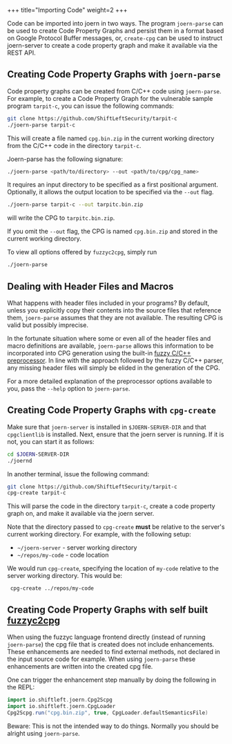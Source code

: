 +++
title="Importing Code"
weight=2
+++

Code can be imported into joern in two ways. The program `joern-parse`
can be used to create Code Property Graphs and persist them in a
format based on Google Protocol Buffer messages, or, `create-cpg` can
be used to instruct joern-server to create a code property graph and
make it available via the REST API.

## Creating Code Property Graphs with `joern-parse`

Code property graphs can be created from C/C++ code using
`joern-parse`. For example, to create a Code Property Graph for the
vulnerable sample program `tarpit-c`, you can issue the following
commands:

```bash
git clone https://github.com/ShiftLeftSecurity/tarpit-c
./joern-parse tarpit-c
```

This will create a file named `cpg.bin.zip` in the current working
directory from the C/C++ code in the directory `tarpit-c`.

Joern-parse has the following signature:

```bash
./joern-parse <path/to/directory> --out <path/to/cpg/cpg_name>
```

It requires an input directory to be specified as a first positional
argument. Optionally, it allows the output location to be specified
via the `--out` flag.

```bash
./joern-parse tarpit-c --out tarpitc.bin.zip
```

will write the CPG to `tarpitc.bin.zip`.

If you omit the ```--out``` flag, the CPG is named `cpg.bin.zip` and
stored in the current working directory.

To view all options offered by `fuzzyc2cpg`, simply run
```bash
./joern-parse
```

## Dealing with Header Files and Macros
What happens with header files included in your programs? By default,
unless you explicitly copy their contents into the source files that
reference them, `joern-parse` assumes that they are not available. The
resulting CPG is valid but possibly imprecise.

In the fortunate situation where some or even all of the header files
and macro definitions are available, `joern-parse` allows this
information to be incorporated into CPG generation using the built-in
[fuzzy C/C++
preprocessor](https://github.com/ShiftLeftSecurity/fuzzyc2cpg/#running). In
line with the approach followed by the fuzzy C/C++ parser, any missing
header files will simply be elided in the generation of the CPG.

For a more detailed explanation of the preprocessor options available
to you, pass the `--help` option to `joern-parse`.

## Creating Code Property Graphs with `cpg-create`

Make sure that `joern-server` is installed in `$JOERN-SERVER-DIR` and
that `cpgclientlib` is installed. Next, ensure that the joern server
is running. If it is not, you can start it as follows:

```bash
cd $JOERN-SERVER-DIR
./joernd
```

In another terminal, issue the following command:

```bash
git clone https://github.com/ShiftLeftSecurity/tarpit-c
cpg-create tarpit-c
```

This will parse the code in the directory `tarpit-c`, create a code
property graph on, and make it available via the joern server.

Note that the directory passed to `cpg-create` **must** be relative to 
the server's current working directory. For example, with the following setup:
- `~/joern-server` - server working directory
- `~/repos/my-code` - code location

We would run `cpg-create`, specifying the location of `my-code` relative to the
server working directory. This would be:
```shell script
 cpg-create ../repos/my-code
```

## Creating Code Property Graphs with self built [fuzzyc2cpg](https://github.com/ShiftLeftSecurity/fuzzyc2cpg)

When using the fuzzyc language frontend directly (instead of running `joern-parse`) the cpg file that is created does not include enhancements. These enhancements are needed to find external methods, not declared in the input source code for example. When using `joern-parse` these enhancements are written into the created cpg file.

One can trigger the enhancement step manually by doing the following in the REPL:

```scala
import io.shiftleft.joern.Cpg2Scpg
import io.shiftleft.joern.CpgLoader
Cpg2Scpg.run("cpg.bin.zip", true, CpgLoader.defaultSemanticsFile)  
```

Beware: This is not the intended way to do things. Normally you should be alright using `joern-parse`.
